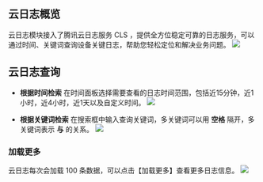 ## 云日志概览

云日志模块接入了腾讯云日志服务 CLS ，提供全方位稳定可靠的日志服务，可以通过时间、关键词查询设备关键日志，帮助您轻松定位和解决业务问题。
![](https://main.qcloudimg.com/raw/04d3758eb282b08f7ed623c99d80657f.png)

## 云日志查询
- **根据时间检索**
在时间面板选择需要查看的日志时间范围，包括近15分钟，近1小时，近4小时，近1天以及自定义时间。
![](https://main.qcloudimg.com/raw/9e0c472f24d24db4b9740fe3b95cb04a.png)

- **根据关键词检索**
在搜索框中输入查询关键词，多关键词可以用 **空格** 隔开，多关键词表示 **与** 的关系。
![](https://main.qcloudimg.com/raw/534872570da1de12592af64a2f670c0b.png)

### 加载更多
云日志每次会加载 100 条数据，可以点击【加载更多】查看更多日志信息。
![](https://main.qcloudimg.com/raw/5b0a4d12029e70c87edf166f5189aba1.png)

